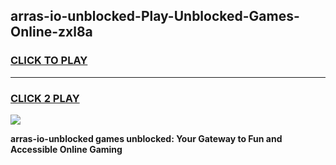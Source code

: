 
## arras-io-unblocked-Play-Unblocked-Games-Online-zxl8a
<h3>
<a href="https://premium76.site?title=arras-io-unblocked&ref=25A">CLICK TO PLAY</a></h3>
<hr>

<h3>
<a href="https://premium76.site?title=arras-io-unblocked&ref=25A">CLICK 2 PLAY</a>
  
</h3>

<a href="https://premium76.site?title=arras-io-unblocked&ref=25A"><img src="https://clearcache.store/games.png"></a>


**arras-io-unblocked games unblocked: Your Gateway to Fun and Accessible Online Gaming**
